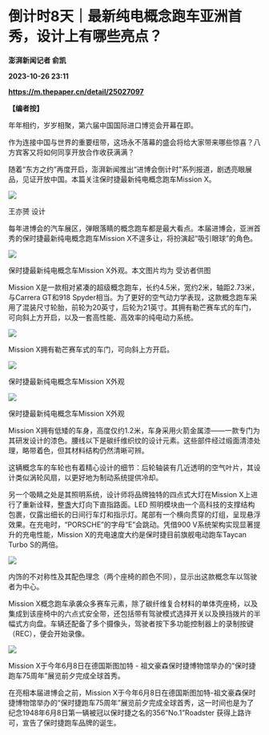 # 倒计时8天｜最新纯电概念跑车亚洲首秀，设计上有哪些亮点？
**澎湃新闻记者 俞凯**

**2023-10-26 23:11**

**https://m.thepaper.cn/detail/25027097**

**【编者按】**

年年相约，岁岁相聚，第六届中国国际进口博览会开幕在即。

作为连接中国与世界的重要纽带，这场永不落幕的盛会将给大家带来哪些惊喜？八方宾客又将如何同享开放合作收获满满？

随着“东方之约”再度开启，澎湃新闻推出“进博会倒计时”系列报道，剧透亮眼展品，见证开放中国。本篇关注保时捷最新纯电概念跑车Mission X。

![](https://imagecloud.thepaper.cn/thepaper/image/275/591/720.gif)

王亦赟 设计

每年进博会的汽车展区，弹眼落睛的概念跑车都是最大看点。本届进博会，亚洲首秀的保时捷最新纯电概念跑车Mission X不遑多让，将扮演起“吸引眼球”的角色。

![](https://imagecloud.thepaper.cn/thepaper/image/275/239/871.png)

保时捷最新纯电概念车Mission X外观。本文图片均为 受访者供图

Mission X是一款相对紧凑的超级概念跑车，长约4.5米，宽约2米，轴距2.73米，与Carrera GT和918 Spyder相当。为了更好的空气动力学表现，这款概念跑车采用了混装尺寸轮胎，前轮为20英寸，后轮为21英寸。其拥有勒芒赛车式的车门，可向斜上方开启，以及一套高性能、高效率的纯电动力系统。

![](https://imagecloud.thepaper.cn/thepaper/image/275/239/875.png)

Mission X拥有勒芒赛车式的车门，可向斜上方开启。

![](https://imagecloud.thepaper.cn/thepaper/image/275/239/872.png)

保时捷最新纯电概念车Mission X外观

![](https://imagecloud.thepaper.cn/thepaper/image/275/239/873.png)

保时捷最新纯电概念车Mission X外观

Mission X拥有低矮的车身，高度仅约1.2米，车身采用火箭金属漆——一款专门为其研发设计的漆色。腰线以下是碳纤维织纹的设计元素。这些部件经过缎面清漆处理，略带着色，但其材料结构仍然清晰可辨。

这辆概念车的车轮也有着精心设计的细节：后轮轴装有几近透明的空气叶片，其设计类似涡轮风扇，以更好地为制动系统提供冷却。

另一个吸睛之处是其照明系统，设计师将品牌独特的四点式大灯在Mission X上进行了重新诠释，整盏大灯向下直指路面。LED 照明模块由一个高科技的支撑结构包裹，仅露出细长的日间行车灯和指示灯。尾部有一个横向贯穿的灯组，呈现悬浮效果。在充电时，“PORSCHE”的字母“E”会跳动。凭借900 V系统架构实现显著提升的充电性能，Mission X的充电速度大约是保时捷目前旗舰电动跑车Taycan Turbo S的两倍。

![](https://imagecloud.thepaper.cn/thepaper/image/275/239/876.png)

内饰的不对称性及其配色理念（两个座椅的颜色不同），显示出这款概念车以驾驶者为中心。

Mission X概念跑车承袭众多赛车元素，除了碳纤维复合材料的单体壳座椅，以及集成到该座椅中的六点式安全带，还包括带有驾驶模式选择开关以及换挡拨片的半幅式方向盘。车辆还配备了多个摄像头，驾驶者按下多功能控制器上的录制按键（REC），便会开始录像。

![](https://imagecloud.thepaper.cn/thepaper/image/275/239/877.png)

Mission X于今年6月8日在德国斯图加特 - 祖文豪森保时捷博物馆举办的“保时捷跑车75周年”展览前夕完成全球首秀。

在亮相本届进博会之前，Mission X于今年6月8日在德国斯图加特-祖文豪森保时捷博物馆举办的“保时捷跑车75周年”展览前夕完成全球首秀，这一时间也是为了纪念1948年6月8日第一辆被冠以保时捷之名的356“No.1”Roadster 获得上路许可，宣告了保时捷跑车品牌的诞生。